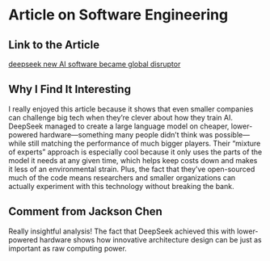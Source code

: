 # Article on Software Engineering

## Link to the Article
[deepseek new AI software became global disruptor](https://www.scientificamerican.com/article/why-deepseeks-ai-model-just-became-the-top-rated-app-in-the-u-s/)

## Why I Find It Interesting

I really enjoyed this article because it shows that even smaller companies can challenge big tech when they’re clever about how they train AI. DeepSeek managed to create a large language model on cheaper, lower-powered hardware—something many people didn’t think was possible—while still matching the performance of much bigger players. Their “mixture of experts” approach is especially cool because it only uses the parts of the model it needs at any given time, which helps keep costs down and makes it less of an environmental strain. Plus, the fact that they’ve open-sourced much of the code means researchers and smaller organizations can actually experiment with this technology without breaking the bank.

## Comment from Jackson Chen
Really insightful analysis! The fact that DeepSeek achieved this with lower-powered hardware shows how innovative architecture design can be just as important as raw computing power.